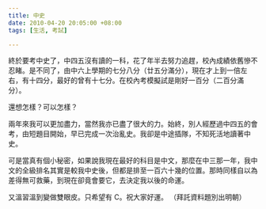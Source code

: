 ```yaml
---
title: 中史
date: 2010-04-20 20:05:00 +08:00
tags: [生活, 考試]

---
```


 終於要考中史了，中四五沒有讀的一科，花了年半去努力追趕，校內成績依舊慘不忍睹。是不同了，由中六上學期的七分八分（廿五分滿分），現在才上到一倍左右，有十四分，最好的曾有十七分。在校內考模擬試是剛好一百分（二百分滿分）。  
  
 還想怎樣？可以怎樣？  
  
 兩年來我可以更加盡力，當然我亦已盡了很大的力。始終，別人經歷過中四五的會考，由短題目開始，早已完成一次治亂史。我卻是中途插隊，不知死活地讀著中史。  
  
 可是當真有個小秘密，如果說我現在最好的科目是中文，那麼在中三那一年，我中文的全級排名其實是較我中史後，但都是排至一百六十幾的位置。那時同樣自以為差得無可救藥，到現在卻竟會要它，去決定我以後的命運。  
  
 又溫習溫到變做雙眼皮。只希望有 C。祝大家好運。 （拜託資料題別出明朝）
